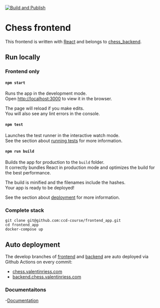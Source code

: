 [![Build and Publish](https://github.com/ccd-course/frontend_app/actions/workflows/main.yml/badge.svg)](https://github.com/ccd-course/frontend_app/actions/workflows/main.yml)

# Chess frontend

This frontend is written with [React](https://reactjs.org/) and belongs to [chess_backend](https://github.com/ccd-course/chess_backend).

## Run locally

### Frontend only

#### `npm start`

Runs the app in the development mode.\
Open [http://localhost:3000](http://localhost:3000) to view it in the browser.

The page will reload if you make edits.\
You will also see any lint errors in the console.

#### `npm test`

Launches the test runner in the interactive watch mode.\
See the section about [running tests](https://facebook.github.io/create-react-app/docs/running-tests) for more information.

#### `npm run build`

Builds the app for production to the `build` folder.\
It correctly bundles React in production mode and optimizes the build for the best performance.

The build is minified and the filenames include the hashes.\
Your app is ready to be deployed!

See the section about [deployment](https://facebook.github.io/create-react-app/docs/deployment) for more information.

### Complete stack

```
git clone git@github.com:ccd-course/frontend_app.git
cd frontend_app
docker-compose up
```

## Auto deployment

The develop branches of [frontend](https://github.com/ccd-course/frontend_app) and [backend](https://github.com/ccd-course/chess_backend) are auto deployed via Github Actions on every commit:

- [chess.valentinriess.com](https://chess.valentinriess.com)
- [backend.chess.valentinriess.com](https://backend.chess.valentinriess.com)

### Documentaitons

-[Documentation](https://ccd-course.github.io/frontend_app/index.html)
